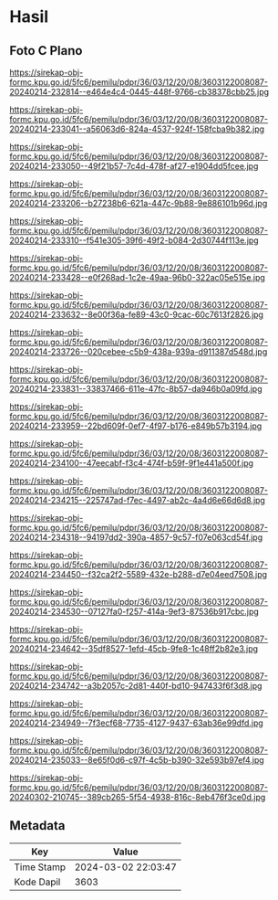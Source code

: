 # Hasil

## Foto C Plano

https://sirekap-obj-formc.kpu.go.id/5fc6/pemilu/pdpr/36/03/12/20/08/3603122008087-20240214-232814--e464e4c4-0445-448f-9766-cb38378cbb25.jpg

https://sirekap-obj-formc.kpu.go.id/5fc6/pemilu/pdpr/36/03/12/20/08/3603122008087-20240214-233041--a56063d6-824a-4537-924f-158fcba9b382.jpg

https://sirekap-obj-formc.kpu.go.id/5fc6/pemilu/pdpr/36/03/12/20/08/3603122008087-20240214-233050--49f21b57-7c4d-478f-af27-e1904dd5fcee.jpg

https://sirekap-obj-formc.kpu.go.id/5fc6/pemilu/pdpr/36/03/12/20/08/3603122008087-20240214-233206--b27238b6-621a-447c-9b88-9e886101b96d.jpg

https://sirekap-obj-formc.kpu.go.id/5fc6/pemilu/pdpr/36/03/12/20/08/3603122008087-20240214-233310--f541e305-39f6-49f2-b084-2d30744f113e.jpg

https://sirekap-obj-formc.kpu.go.id/5fc6/pemilu/pdpr/36/03/12/20/08/3603122008087-20240214-233428--e0f268ad-1c2e-49aa-96b0-322ac05e515e.jpg

https://sirekap-obj-formc.kpu.go.id/5fc6/pemilu/pdpr/36/03/12/20/08/3603122008087-20240214-233632--8e00f36a-fe89-43c0-9cac-60c7613f2826.jpg

https://sirekap-obj-formc.kpu.go.id/5fc6/pemilu/pdpr/36/03/12/20/08/3603122008087-20240214-233726--020cebee-c5b9-438a-939a-d911387d548d.jpg

https://sirekap-obj-formc.kpu.go.id/5fc6/pemilu/pdpr/36/03/12/20/08/3603122008087-20240214-233831--33837466-611e-47fc-8b57-da946b0a09fd.jpg

https://sirekap-obj-formc.kpu.go.id/5fc6/pemilu/pdpr/36/03/12/20/08/3603122008087-20240214-233959--22bd609f-0ef7-4f97-b176-e849b57b3194.jpg

https://sirekap-obj-formc.kpu.go.id/5fc6/pemilu/pdpr/36/03/12/20/08/3603122008087-20240214-234100--47eecabf-f3c4-474f-b59f-9f1e441a500f.jpg

https://sirekap-obj-formc.kpu.go.id/5fc6/pemilu/pdpr/36/03/12/20/08/3603122008087-20240214-234215--225747ad-f7ec-4497-ab2c-4a4d6e66d6d8.jpg

https://sirekap-obj-formc.kpu.go.id/5fc6/pemilu/pdpr/36/03/12/20/08/3603122008087-20240214-234318--94197dd2-390a-4857-9c57-f07e063cd54f.jpg

https://sirekap-obj-formc.kpu.go.id/5fc6/pemilu/pdpr/36/03/12/20/08/3603122008087-20240214-234450--f32ca2f2-5589-432e-b288-d7e04eed7508.jpg

https://sirekap-obj-formc.kpu.go.id/5fc6/pemilu/pdpr/36/03/12/20/08/3603122008087-20240214-234530--07127fa0-f257-414a-9ef3-87536b917cbc.jpg

https://sirekap-obj-formc.kpu.go.id/5fc6/pemilu/pdpr/36/03/12/20/08/3603122008087-20240214-234642--35df8527-1efd-45cb-9fe8-1c48ff2b82e3.jpg

https://sirekap-obj-formc.kpu.go.id/5fc6/pemilu/pdpr/36/03/12/20/08/3603122008087-20240214-234742--a3b2057c-2d81-440f-bd10-947433f6f3d8.jpg

https://sirekap-obj-formc.kpu.go.id/5fc6/pemilu/pdpr/36/03/12/20/08/3603122008087-20240214-234949--7f3ecf68-7735-4127-9437-63ab36e99dfd.jpg

https://sirekap-obj-formc.kpu.go.id/5fc6/pemilu/pdpr/36/03/12/20/08/3603122008087-20240214-235033--8e65f0d6-c97f-4c5b-b390-32e593b97ef4.jpg

https://sirekap-obj-formc.kpu.go.id/5fc6/pemilu/pdpr/36/03/12/20/08/3603122008087-20240302-210745--389cb265-5f54-4938-816c-8eb476f3ce0d.jpg


## Metadata

| Key        | Value               |
| ---------- | ------------------- |
| Time Stamp | 2024-03-02 22:03:47 |
| Kode Dapil | 3603                |



